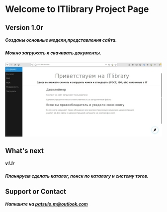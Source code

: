 # Welcome to ITlibrary Project Page

## Version 1.0r
##### Созданы основные модели,представления сайта.
##### Можно загружать и скачивать документы.
![](/main.jpg?raw=true)
## What's next
##### v1.1r
##### Планируем сделать каталог, поиск по каталогу и систему тэгов.


## Support or Contact
##### Напишите на patsulo.m@outlook.com

<!-- Put this script tag to the <head> of your page -->
<script type="text/javascript" src="https://vk.com/js/api/openapi.js?168"></script>

<script type="text/javascript">
  VK.init({apiId: API_ID, onlyWidgets: true});
</script>

<!-- Put this div tag to the place, where the Comments block will be -->
<div id="vk_comments"></div>
<script type="text/javascript">
VK.Widgets.Comments("vk_comments", {limit: 20, attach: "*"});
</script>
